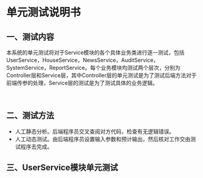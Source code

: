 # 单元测试说明书







## 一、测试内容

​		本系统的单元测试将对于Service模块的各个具体业务类进行逐一测试，包括UserService，HouseService，NewsService，AuditService，SystemService，ReportService。每个业务模块均测试两个层次，分别为Controller层和Service层，其中Controller层的单元测试是为了测试后端方法对于前端传参的处理，Service层的测试是为了测试具体的业务逻辑。

​		

## 二、测试方法

* 人工静态分析。后端程序员交叉查阅对方代码，检查有无逻辑错误。
* 人工动态测试。由后端程序员设置输入参数和预计输出，然后核对工作交由测试程序去完成。



## 三、UserService模块单元测试

